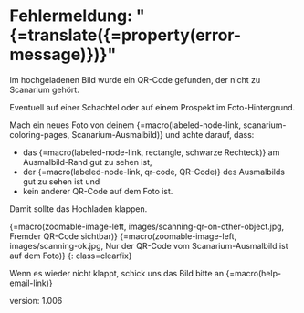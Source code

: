 # Fehlermeldung: "{=translate({=property(error-message)})}"

Im hochgeladenen Bild wurde ein QR-Code gefunden, der nicht zu Scanarium gehört.

Eventuell auf einer Schachtel oder auf einem Prospekt im Foto-Hintergrund.

Mach ein neues Foto von deinem {=macro(labeled-node-link, scanarium-coloring-pages, Scanarium-Ausmalbild)} und achte darauf, dass:

* das {=macro(labeled-node-link, rectangle, schwarze Rechteck)} am Ausmalbild-Rand gut zu sehen ist,
* der {=macro(labeled-node-link, qr-code, QR-Code)} des Ausmalbilds gut zu sehen ist und
* kein anderer QR-Code auf dem Foto ist.

Damit sollte das Hochladen klappen.

{=macro(zoomable-image-left, images/scanning-qr-on-other-object.jpg, Fremder QR-Code sichtbar)}
{=macro(zoomable-image-left, images/scanning-ok.jpg, Nur der QR-Code vom Scanarium-Ausmalbild ist auf dem Foto)}
{: class=clearfix}

Wenn es wieder nicht klappt, schick uns das Bild bitte an {=macro(help-email-link)}


version: 1.006
